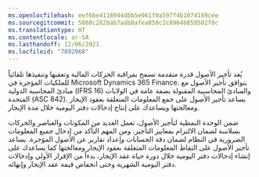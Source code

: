```yaml
---
ms.openlocfilehash: eef6be4118944dbb5e061f0a597f4b1074189cee
ms.sourcegitcommit: 5808c282bab7adb0afea850c2c8964b859502f8c
ms.translationtype: HT
ms.contentlocale: ar-SA
ms.lasthandoff: 12/06/2021
ms.locfileid: "7892968"
---
```

يُعد تأجير الأصول قدرة متقدمة تسمح بمراقبة الحركات المالية وتعقبها وتنفيذها تلقائياً للملكيات المؤجرة في Microsoft Dynamics 365 Finance. يتوافق تأجير الأصول مع مبادئ المحاسبة الدولية (IFRS 16) والمبادئ المحاسبية المقبولة بصفة عامة في الولايات المتحدة (ASC 842). يساعد تأجير الأصول على جمع المعلومات المتعلقة بعقود الإيجار ومعالجتها ويساعدك على إنتاج إدخالات دفتر اليومية خلال مدة الإيجار.

ضمن الوحدة النمطية لتأجير الأصول، تعمل العديد من المكونات والعناصر والحركات بسلاسة لضمان الالتزام بمعايير التأجير. ومن المهم التأكد من إدخال جميع المعلومات الضرورية في النظام لضمان دقة الحسابات وإعداد تقارير عن الأصول المؤجرة. يساعد تأجير الأصول على التقاط المعلومات المتعلقة بعقود الإيجار ومعالجتها كما يساعدك على إنشاء إدخالات دفتر اليومية خلال دورة حياة عقد الإيجار، بدءاً من الإقرار الأولي وإدخالات دفتر اليومية الشهرية وحتى انخفاض قيمة عقد الإيجار وإنهائه.

